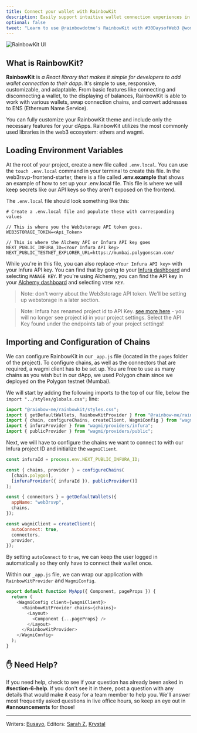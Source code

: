 ```yaml
---
title: Connect your wallet with RainbowKit
description: Easily support intuitive wallet connection experiences in your dapp by using RainbowKit, a React library.
optional: false
tweet: "Learn to use @rainbowdotme's RainbowKit with #30DaysofWeb3 @womenbuildweb3 🌈"
---
```


![RainbowKit UI](https://i.imgur.com/QgE9oIj.jpg)

## What is RainbowKit?

**RainbowKit** is _a React library that makes it simple for developers to add wallet connection to their dapp_. It's simple to use, responsive, customizable, and adaptable. From basic features like connecting and disconnecting a wallet, to the displaying of balances, RainbowKit is able to work with various wallets, swap connection chains, and convert addresses to ENS (Ethereum Name Service).

You can fully customize your RainbowKit theme and include only the necessary features for your dApps. RainbowKit utilizes the most commonly used libraries in the web3 ecosystem: ethers and wagmi.

## Loading Environment Variables

At the root of your project, create a new file called `.env.local`. You can use the `touch .env.local` command in your terminal to create this file. In the web3rsvp-frontend-starter, there is a file called **.env.example** that shows an example of how to set up your .env.local file. This file is where we will keep secrets like our API keys so they aren't exposed on the frontend. 

The `.env.local` file should look something like this:

```
# Create a .env.local file and populate these with corresponding values

// This is where you the Web3storage API token goes.
WEB3STORAGE_TOKEN=<Api_Token>

// This is where the Alchemy API or Infura API key goes
NEXT_PUBLIC_INFURA_ID=<Your Infura API key>
NEXT_PUBLIC_TESTNET_EXPLORER_URL=https://mumbai.polygonscan.com/
```

While you're in this file, you can also replace `<Your Infura API key>` with your Infura API key. You can find that by going to your [Infura dashboard](https://infura.io/dashboard) and selecting `MANAGE KEY`. If you're using Alchemy, you can find the API key in your [Alchemy dashboard](https://dashboard.alchemyapi.io/) and selecting `VIEW KEY`.

> Note: don't worry about the Web3storage API token. We'll be setting up webstorage in a later section.

> Note: Infura has renamed project id to API Key. [see more here](https://docs.infura.io/infura/networks/ethereum/how-to/secure-a-project/project-id) - you will no longer see project id in your project settings. Select the API Key found under the endpoints tab of your project settings!

## Importing and Configuration of Chains

We can configure RainbowKit in our `_app.js` file (located in the `pages` folder of the project). To configure chains, as well as the connectors that are required, a wagmi client has to be set up. You are free to use as many chains as you wish but in our dApp, we used Polygon chain since we deployed on the Polygon testnet (Mumbai).

We will start by adding the following imports to the top of our file, below the `import "../styles/globals.css";` line:

```javascript
import "@rainbow-me/rainbowkit/styles.css";
import { getDefaultWallets, RainbowKitProvider } from "@rainbow-me/rainbowkit";
import { chain, configureChains, createClient, WagmiConfig } from "wagmi";
import { infuraProvider } from "wagmi/providers/infura";
import { publicProvider } from "wagmi/providers/public";
```

Next, we will have to configure the chains we want to connect to with our Infura project ID and initialize the `wagmiClient`.

```javascript
const infuraId = process.env.NEXT_PUBLIC_INFURA_ID;

const { chains, provider } = configureChains(
  [chain.polygon],
  [infuraProvider({ infuraId }), publicProvider()]
);

const { connectors } = getDefaultWallets({
  appName: "web3rsvp",
  chains,
});

const wagmiClient = createClient({
  autoConnect: true,
  connectors,
  provider,
});
```

By setting `autoConnect` to `true`, we can keep the user logged in automatically so they only have to connect their wallet once.

Within our `_app.js` file, we can wrap our application with `RainbowKitProvider` and `WagmiConfig`.

```javascript
export default function MyApp({ Component, pageProps }) {
  return (
    <WagmiConfig client={wagmiClient}>
      <RainbowKitProvider chains={chains}>
        <Layout>
          <Component {...pageProps} />
        </Layout>
      </RainbowKitProvider>
    </WagmiConfig>
  );
}
```

## ✋ Need Help?

If you need help, check to see if your question has already been asked in **#section-6-help**. If you don't see it in there, post a question with any details that would make it easy for a team member to help you. We'll answer most frequently asked questions in live office hours, so keep an eye out in **#announcements** for those!

---

Writers: [Busayo](https://twitter.com/AmoweO),
Editors: [Sarah Z](https://twitter.com/haegeez), [Krystal](https://twitter.com/theekrystallee)
